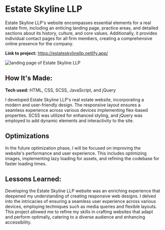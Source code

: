 # Estate Skyline LLP
Estate Skyline LLP's website encompasses essential elements for a real estate firm, including an enticing landing page, practice areas, and detailed sections about its history, culture, and core values. Additionally, it provides individual contact pages for all firm members, creating a comprehensive online presence for the company.

**Link to project:** https://estateskylinellp.netlify.app/

![landing page of Estate Skyline LLP](https://u.cubeupload.com/rzagramonte/estateskylinellpGitH.png)

## How It's Made:

**Tech used:** HTML, CSS, SCSS, JavaScript, and jQuery

I developed Estate Skyline LLP's real estate website, incorporating a modern and user-friendly design. The responsive layout ensures a seamless experience across various devices implementing flex-based properties. SCSS was utilized for enhanced styling, and jQuery was employed to add dynamic elements and interactivity to the site.

## Optimizations

In the future optimization phase, I will be focused on improving the website's performance and user experience. This includes optimizing images, implementing lazy loading for assets, and refining the codebase for faster loading times.

## Lessons Learned:

Developing the Estate Skyline LLP website was an enriching experience that deepened my understanding of creating responsive web designs. I delved into the intricacies of ensuring a seamless user experience across various devices, employing techniques such as media queries and flexible layouts. This project allowed me to refine my skills in crafting websites that adapt and perform optimally, catering to a diverse audience and enhancing accessibility.
